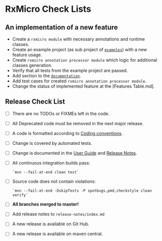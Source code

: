 # RxMicro Check Lists

## An implementation of a new feature

* Create a `rxmicro module` with necessary annotations and runtime classes.
* Create an example project (as sub project of [`examples`](https://github.com/rxmicro/rxmicro-usage/tree/master/examples)) with a new feature usage.
* Create `rxmicro annotation processor module` which logic for additional classes generation.
* Verify that all tests from the example project are passed.
* Add section to the [`documentation`](https://github.com/rxmicro/rxmicro-usage/tree/master/documentation).
* Add test cases for created `rxmicro annotation processor module`.
* Change the status of implemented feature at the [Features Table.md].

## Release Check List

- [ ] There are no TODOs or FIXMEs left in the code.
- [ ] All Deprecated code must be removed in the next major release.
- [ ] A code is formatted according to [Coding conventions](CONTRIBUTING.md).
- [ ] Change is covered by automated tests.
- [ ] Change is documented in the [User Guide](https://github.com/rxmicro/rxmicro-usage/tree/master/documentation) and [Release Notes](https://github.com/rxmicro/rxmicro/tree/master/release/src/main/asciidoc/release-notes).
- [ ] All continuous integration builds pass:

      `mvn --fail-at-end clean test`  
      
- [ ] Source code does not contain violations:

      `mvn --fail-at-end -DskipTests -P spotbugs,pmd,checkstyle clean verify`   
           
- [ ] **All branches merged to master!**
- [ ] Add release notes to `release-notes/index.md`
- [ ] A new release is available on Git Hub.
- [ ] A new release is available on maven central.